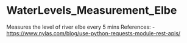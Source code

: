 # WaterLevels_Measurement_Elbe
Measures the level of river elbe every 5 mins
References:
           -  https://www.nylas.com/blog/use-python-requests-module-rest-apis/
